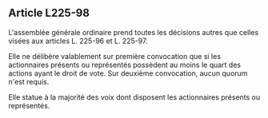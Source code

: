 Article L225-98
----
L'assemblée générale ordinaire prend toutes les décisions autres que celles
visées aux articles L. 225-96 et L. 225-97.

Elle ne délibère valablement sur première convocation que si les actionnaires
présents ou représentés possèdent au moins le quart des actions ayant le droit
de vote. Sur deuxième convocation, aucun quorum n'est requis.

Elle statue à la majorité des voix dont disposent les actionnaires présents ou
représentés.

